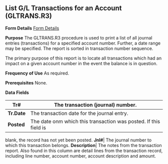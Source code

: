 ## List G/L Transactions for an Account (GLTRANS.R3)
<PageHeader />

**Form Details**
[Form Details](../GLTRANS-R3-1/README.md)

**Purpose**
The GLTRANS.R3 procedure is used to print a list of all journal entries
(transactions) for a specified account number. Further, a date range may be
specified. The report is sorted in transaction number sequence.

The primary purpose of this report is to locate all transactions which had an
impact on a given account number in the event the balance is in question.

**Frequency of Use**
As required.

**Prerequisites**
None.

**Data Fields**

| **Tr#**     | The transaction (journal) number.                                |
| ----------- | ---------------------------------------------------------------- |
| **Tr.Date** | The transaction date for the journal entry.                      |
| **Posted**  | The date onm which this transaction was posted. If this field is |
blank, the record has not yet been posted.
**Jnl#**|  The journal number to which this transaction belongs.
**Description**|  The notes from the transaction report. Also found in this
column are detail lines from the transaction record, including line number,
account number, account description and amount.

<badge text= "Version 8.10.57 " vertical="middle" />

<PageFooter />
